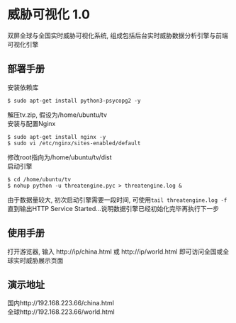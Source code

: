 # 威胁可视化 1.0
双屏全球与全国实时威胁可视化系统, 组成包括后台实时威胁数据分析引擎与前端可视化引擎
## 部署手册
安装依赖库   
```
$ sudo apt-get install python3-psycopg2 -y
```
解压tv.zip, 假设为/home/ubuntu/tv   
安装与配置Nginx   
```
$ sudo apt-get install nginx -y
$ sudo vi /etc/nginx/sites-enabled/default
```
修改root指向为/home/ubuntu/tv/dist   
启动引擎   
```
$ cd /home/ubuntu/tv
$ nohup python -u threatengine.pyc > threatengine.log &
```
由于数据量较大, 初次启动引擎需要一段时间, 可使用```tail threatengine.log -f```直到输出HTTP Service Started...说明数据引擎已经初始化完毕再执行下一步

## 使用手册
打开游览器, 输入 http://ip/china.html 或 http://ip/world.html 即可访问全国或全球实时威胁展示页面

## 演示地址
国内http://192.168.223.66/china.html   
全球http://192.168.223.66/world.html